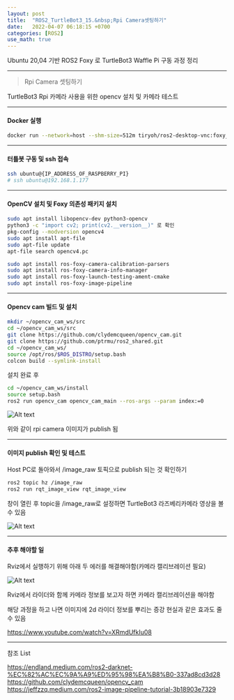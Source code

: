 ```yaml
---
layout: post
title:  "ROS2_TurtleBot3_15.&nbsp;Rpi Camera셋팅하기"
date:   2022-04-07 06:18:15 +0700
categories: [ROS2]
use_math: true
---
```


Ubuntu 20,04 기반 ROS2 Foxy 로 TurtleBot3 Waffle Pi 구동 과정 정리

---

> Rpi Camera 셋팅하기

TurtleBot3 Rpi 카메라 사용을 위한 opencv 설치 및 카메라 테스트


---

#### Docker 실행

``` bash
docker run --network=host --shm-size=512m tiryoh/ros2-desktop-vnc:foxy_turtlebot3
```

---

#### 터틀봇 구동 및 ssh 접속

``` bash
ssh ubuntu@{IP_ADDRESS_OF_RASPBERRY_PI}
# ssh ubuntu@192.168.1.177
```

---

#### OpenCV 설치 및 Foxy 의존성 패키지 설치

``` bash
sudo apt install libopencv-dev python3-opencv
python3 -c "import cv2; print(cv2.__version__)" 로 확인
pkg-config --modversion opencv4
sudo apt install apt-file
sudo apt-file update
apt-file search opencv4.pc

sudo apt install ros-foxy-camera-calibration-parsers
sudo apt install ros-foxy-camera-info-manager
sudo apt install ros-foxy-launch-testing-ament-cmake 
sudo apt install ros-foxy-image-pipeline
```
---

#### Opencv cam 빌드 및 설치

``` bash
mkdir ~/opencv_cam_ws/src
cd ~/opencv_cam_ws/src
git clone https://github.com/clydemcqueen/opencv_cam.git
git clone https://github.com/ptrmu/ros2_shared.git
cd ~/opencv_cam_ws/
source /opt/ros/$ROS_DISTRO/setup.bash
colcon build --symlink-install
```

설치 완료 후

``` bash
cd ~/opencv_cam_ws/install
source setup.bash
ros2 run opencv_cam opencv_cam_main --ros-args --param index:=0
```

![Alt text](http://leesangwon0114.github.io/static/img/ROS2/15.1.png)

위와 같이 rpi camera 이미지가 publish 됨

---

#### 이미지 publish 확인 및 테스트

Host PC로 돌아와서 /image_raw 토픽으로 publish 되는 것 확인하기

``` bash
ros2 topic hz /image_raw
ros2 run rqt_image_view rqt_image_view
```

창이 열린 후 topic을 /image_raw로 설정하면 TurtleBot3 라즈베리카메라 영상을 볼 수 있음

![Alt text](http://leesangwon0114.github.io/static/img/ROS2/15.2.png)


---

#### 추후 해야할 일

Rviz에서 실행하기 위해 아래 두 에러를 해결해야함(카메라 캘리브레이션 필요)

![Alt text](http://leesangwon0114.github.io/static/img/ROS2/15.3.png)

Rviz에서 라이더와 함께 카메라 정보를 보고자 하면 카메라 캘리브레이션을 해야함

해당 과정을 하고 나면 이미지에 2d 라이더 정보를 뿌리는 증강 현실과 같은 효과도 줄 수 있음

https://www.youtube.com/watch?v=XRmdUfkIu08


---

참조 List

https://endland.medium.com/ros2-darknet-%EC%82%AC%EC%9A%A9%ED%95%98%EA%B8%B0-337ad8cd3d28
https://github.com/clydemcqueen/opencv_cam
https://jeffzzq.medium.com/ros2-image-pipeline-tutorial-3b18903e7329
